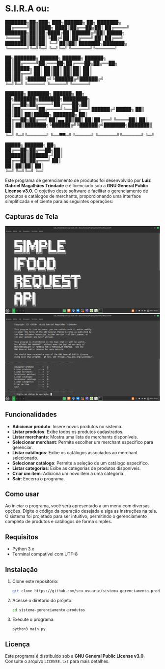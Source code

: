 # S.I.R.A ou:

  ███████╗██╗███╗   ███╗██████╗ ██╗     ███████╗             
  ██╔════╝██║████╗ ████║██╔══██╗██║     ██╔════╝             
  ███████╗██║██╔████╔██║██████╔╝██║     █████╗               
  ╚════██║██║██║╚██╔╝██║██╔═══╝ ██║     ██╔══╝               
  ███████║██║██║ ╚═╝ ██║██║     ███████╗███████╗             
  ╚══════╝╚═╝╚═╝     ╚═╝╚═╝     ╚══════╝╚══════╝             
                                                             
  ██╗███████╗ ██████╗  ██████╗ ██████╗                       
  ██║██╔════╝██╔═══██╗██╔═══██╗██╔══██╗                      
  ██║█████╗  ██║   ██║██║   ██║██║  ██║                      
  ██║██╔══╝  ██║   ██║██║   ██║██║  ██║                      
  ██║██║     ╚██████╔╝╚██████╔╝██████╔╝                      
  ╚═╝╚═╝      ╚═════╝  ╚═════╝ ╚═════╝                       
                                                             
  ██████╗ ███████╗ ██████╗ ██╗   ██╗███████╗███████╗████████╗
  ██╔══██╗██╔════╝██╔═══██╗██║   ██║██╔════╝██╔════╝╚══██╔══╝
  ██████╔╝█████╗  ██║   ██║██║   ██║█████╗  ███████╗   ██║   
  ██╔══██╗██╔══╝  ██║▄▄ ██║██║   ██║██╔══╝  ╚════██║   ██║   
  ██║  ██║███████╗╚██████╔╝╚██████╔╝███████╗███████║   ██║   
  ╚═╝  ╚═╝╚══════╝ ╚══▀▀═╝  ╚═════╝ ╚══════╝╚══════╝   ╚═╝   
                                                             
   █████╗ ██████╗ ██╗                                        
  ██╔══██╗██╔══██╗██║                                        
  ███████║██████╔╝██║                                        
  ██╔══██║██╔═══╝ ██║                                        
  ██║  ██║██║     ██║                                        
  ╚═╝  ╚═╝╚═╝     ╚═╝                                        

Este programa de gerenciamento de produtos foi desenvolvido por **Luiz Gabriel Magalhães Trindade** e é licenciado sob a **GNU General Public License v3.0**. O objetivo deste software é facilitar o gerenciamento de produtos e catálogos de merchants, proporcionando uma interface simplificada e eficiente para as seguintes operações:

## Capturas de Tela

![Tela Inicial](imagens/img1.png)
![Menu Principal](imagens/img2.png)

## Funcionalidades

- **Adicionar produto**: Insere novos produtos no sistema.
- **Listar produtos**: Exibe todos os produtos cadastrados.
- **Listar merchants**: Mostra uma lista de merchants disponíveis.
- **Selecionar merchant**: Permite escolher um merchant específico para gerenciar.
- **Listar catálogos**: Exibe os catálogos associados ao merchant selecionado.
- **Selecionar catálogo**: Permite a seleção de um catálogo específico.
- **Listar categorias**: Exibe as categorias de produtos disponíveis.
- **Criar um item**: Adiciona um novo item a uma categoria.
- **Sair**: Encerra o programa.

## Como usar

Ao iniciar o programa, você será apresentado a um menu com diversas opções. Digite o código da operação desejada e siga as instruções na tela. O sistema foi projetado para ser intuitivo, permitindo o gerenciamento completo de produtos e catálogos de forma simples.

## Requisitos

- Python 3.x
- Terminal compatível com UTF-8

## Instalação

1. Clone este repositório:
   ```bash
   git clone https://github.com/seu-usuario/sistema-gerenciamento-produtos.git
   ```
2. Acesse o diretório do projeto:
   ```bash
   cd sistema-gerenciamento-produtos
   ```
3. Execute o programa:
   ```bash
   python3 main.py
   ```

## Licença

Este programa é distribuído sob a **GNU General Public License v3.0**. Consulte o arquivo `LICENSE.txt` para mais detalhes.
